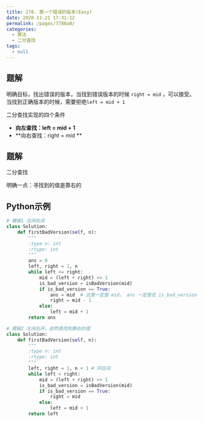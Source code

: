 ```yaml
---
title: 278. 第一个错误的版本(Easy)
date: 2020-11-21 17:31:12
permalink: /pages/7788a0/
categories: 
  - 算法
  - 二分查找
tags: 
  - null
---
```


## 题解

明确目标，找出错误的版本，当找到错误版本的时候 `right = mid` ，可以接受。当找到正确版本的时候，需要拒绝`left = mid + 1`

二分查找实现的四个条件

- **向左查找：left = mid + 1**
- **向右查找：right = mid **

## 题解

二分查找

明确一点：寻找到的值是靠右的

## Python示例

```python
# 模板1 左闭右闭
class Solution:
    def firstBadVersion(self, n):
        """
        :type n: int
        :rtype: int
        """
        ans = 0
        left, right = 1, n
        while left <= right:
            mid = (left + right) >> 1
            is_bad_version = isBadVersion(mid) 
            if is_bad_version == True:
                ans = mid  # 这里一定是 mid， ans 一定是在 is_bad_version 为 True 的情况
                right = mid - 1
            else:
                left = mid + 1
        return ans

# 模板2 左闭右开，自然是找到靠右的值 
class Solution:
    def firstBadVersion(self, n):
        """
        :type n: int
        :rtype: int
        """
        left, right = 1, n + 1 # 开区间
        while left < right:
            mid = (left + right) >> 1
            is_bad_version = isBadVersion(mid) 
            if is_bad_version == True:
                right = mid
            else:
                left = mid + 1
        return left
```

